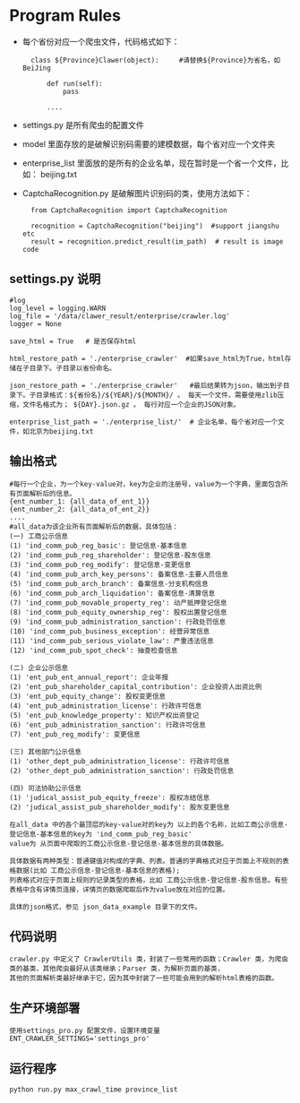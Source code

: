 # Program Rules

- 每个省份对应一个爬虫文件，代码格式如下：

        class ${Province}Clawer(object):     #请替换${Province}为省名，如BeiJing
        
            def run(self):
                pass
            
            ....

- settings.py 是所有爬虫的配置文件
- model 里面存放的是破解识别码需要的建模数据，每个省对应一个文件夹
- enterprise_list 里面放的是所有的企业名单，现在暂时是一个省一个文件，比如： beijing.txt
- CaptchaRecognition.py 是破解图片识别码的类，使用方法如下：

        from CaptchaRecognition import CaptchaRecognition
    
        recognition = CaptchaRecognition("beijing")  #support jiangshu etc
        result = recognition.predict_result(im_path)  # result is image code


## settings.py 说明


	#log
	log_level = logging.WARN
	log_file = '/data/clawer_result/enterprise/crawler.log'
	logger = None

	save_html = True   # 是否保存html

	html_restore_path = './enterprise_crawler'  #如果save_html为True，html存储在子目录下。子目录以省份命名。

	json_restore_path = './enterprise_crawler'   #最后结果转为json，输出到子目录下。子目录格式：${省份名}/${YEAR}/${MONTH}/ 。 每天一个文件，需要使用zlib压缩，文件名格式为； ${DAY}.json.gz 。 每行对应一个企业的JSON对象。

	enterprise_list_path = './enterprise_list/'  # 企业名单，每个省对应一个文件，如北京为beijing.txt

## 输出格式
    #每行一个企业，为一个key-value对，key为企业的注册号，value为一个字典，里面包含所有页面解析后的信息。
    {ent_number_1: {all_data_of_ent_1}}
    {ent_number_2: {all_data_of_ent_2}}
    ....
    #all_data为该企业所有页面解析后的数据，具体包括：
    (一) 工商公示信息
    (1) 'ind_comm_pub_reg_basic': 登记信息-基本信息
    (2) 'ind_comm_pub_reg_shareholder': 登记信息-股东信息
    (3) 'ind_comm_pub_reg_modify': 登记信息-变更信息
    (4) 'ind_comm_pub_arch_key_persons': 备案信息-主要人员信息
    (5) 'ind_comm_pub_arch_branch': 备案信息-分支机构信息
    (6) 'ind_comm_pub_arch_liquidation': 备案信息-清算信息
    (7) 'ind_comm_pub_movable_property_reg': 动产抵押登记信息
    (8) 'ind_comm_pub_equity_ownership_reg': 股权出置登记信息
    (9) 'ind_comm_pub_administration_sanction': 行政处罚信息
    (10) 'ind_comm_pub_business_exception': 经营异常信息
    (11) 'ind_comm_pub_serious_violate_law': 严重违法信息
    (12) 'ind_comm_pub_spot_check': 抽查检查信息

    (二) 企业公示信息
    (1) 'ent_pub_ent_annual_report': 企业年报
    (2) 'ent_pub_shareholder_capital_contribution': 企业投资人出资比例
    (3) 'ent_pub_equity_change': 股权变更信息
    (4) 'ent_pub_administration_license': 行政许可信息
    (5) 'ent_pub_knowledge_property': 知识产权出资登记
    (6) 'ent_pub_administration_sanction': 行政许可信息
    (7) 'ent_pub_reg_modify': 变更信息
    
    (三) 其他部门公示信息
    (1) 'other_dept_pub_administration_license': 行政许可信息
    (2) 'other_dept_pub_administration_sanction': 行政处罚信息

    (四) 司法协助公示信息
    (1) 'judical_assist_pub_equity_freeze': 股权冻结信息
    (2) 'judical_assist_pub_shareholder_modify': 股东变更信息

    在all_data 中的各个最顶层的key-value对的key为 以上的各个名称，比如工商公示信息-登记信息-基本信息的key为 'ind_comm_pub_reg_basic'  
    value为 从页面中爬取的工商公示信息-登记信息-基本信息的具体数据。

    具体数据有两种类型：普通键值对构成的字典、列表。普通的字典格式对应于页面上不规则的表格数据(比如 工商公示信息-登记信息-基本信息的表格);  
    列表格式对应于页面上规则的记录类型的表格，比如 工商公示信息-登记信息-股东信息。有些表格中含有详情页连接，详情页的数据爬取后作为value放在对应的位置。
    
    具体的json格式，参见 json_data_example 目录下的文件。

## 代码说明
    crawler.py 中定义了 CrawlerUtils 类，封装了一些常用的函数；Crawler 类，为爬虫类的基类，其他爬虫最好从该类继承；Parser 类，为解析页面的基类，
    其他的页面解析类最好继承于它，因为其中封装了一些可能会用到的解析html表格的函数。


## 生产环境部署
    使用settings_pro.py 配置文件，设置环境变量  ENT_CRAWLER_SETTINGS='settings_pro'

## 运行程序
    python run.py max_crawl_time province_list

